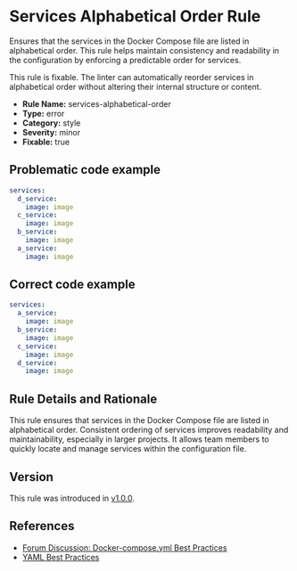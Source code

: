 # Services Alphabetical Order Rule

Ensures that the services in the Docker Compose file are listed in alphabetical order. This rule helps maintain
consistency and readability in the configuration by enforcing a predictable order for services.

This rule is fixable. The linter can automatically reorder services in alphabetical order without altering their
internal structure or content.

- **Rule Name:** services-alphabetical-order
- **Type:** error
- **Category:** style
- **Severity:** minor
- **Fixable:** true

## Problematic code example

```yml
services:
  d_service:
    image: image
  c_service:
    image: image
  b_service:
    image: image
  a_service:
    image: image
```

## Correct code example

```yml
services:
  a_service:
    image: image
  b_service:
    image: image
  c_service:
    image: image
  d_service:
    image: image
```

## Rule Details and Rationale

This rule ensures that services in the Docker Compose file are listed in alphabetical order. Consistent ordering of
services improves readability and maintainability, especially in larger projects. It allows team members to quickly
locate and manage services within the configuration file.

## Version

This rule was introduced in [v1.0.0](https://github.com/zavoloklom/docker-compose-linter/releases).

## References

- [Forum Discussion: Docker-compose.yml Best Practices](https://forums.docker.com/t/docker-compose-yml-best-practices/28995)
- [YAML Best Practices](https://www.yaml.info/learn/bestpractices.html)
